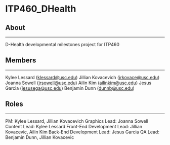 # ITP460_DHealth

## About
----------
D-Health developmental milestones project for ITP460

## Members
----------
Kylee Lessard (klessard@usc.edu)
Jillian Kovacevich (jrkovace@usc.edu)
Joanna Sowell (jrsowell@usc.edu)
Ailin Kim (ailinkim@usc.edu)
Jesus Garcia (jesusega@usc.edu)
Benjamin Dunn (dunnb@usc.edu)

## Roles
----------
PM: Kylee Lessard, Jillian Kovacevich
Graphics Lead: Joanna Sowell
Content Lead: Kylee Lessard
Front-End Development Lead: Jillian Kovacevic, Ailin Kim
Back-End Development Lead: Jesus Garcia
QA Lead: Benjamin Dunn, Jillian Kovacevic
